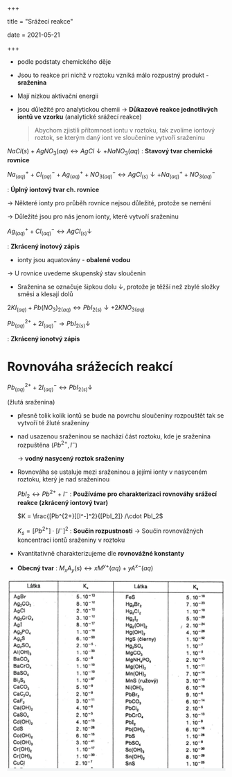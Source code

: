 +++

title = "Srážecí reakce"

date = 2021-05-21

+++

- podle podstaty chemického děje

- Jsou to reakce pri nichž v roztoku vzniká málo rozpustný produkt - **sraženina**

- Mají nízkou aktivační energii

- jsou důležité pro analytickou chemii $\to$ **Důkazové reakce jednotlivých iontů ve vzorku** (analytické srážecí reakce)

  > Abychom zjistili přítomnost iontu v roztoku, tak zvolíme iontový roztok, se kterým daný iont ve sloučenine vytvoří sraženinu

$NaCl(s) + AgNO_3(aq) \leftrightarrow AgCl \downarrow + NaNO_3(aq)$ : **Stavový tvar chemické rovnice**

$Na^+_{(aq)} + Cl^-_{(aq)} + Ag^+_{(aq)} + NO_{3(aq)}^- \leftrightarrow AgCl_{(s)} \downarrow + Na^+_{(aq)} + NO_{3(aq)}^-$

 : **Úplný iontový tvar ch. rovnice**

$\to$ Některé ionty pro průběh rovnice nejsou důležité, protože se nemění

$\to$ Důležité jsou pro nás jenom ionty, které vytvoří sraženinu

$Ag^+_{(aq)} + Cl^-_{(aq)} \leftrightarrow AgCl_{(s)}\downarrow$ 

: **Zkrácený inotový zápis**

- ionty jsou aquatovány - **obalené vodou**

$\to$ U rovnice uvedeme skupenský stav sloučenin

- Sraženina se označuje šipkou dolu $\downarrow$, protože je těžší než zbylé složky směsi a klesají dolů

$2KI_{(aq)} + Pb(NO_3)_{2(aq)} \leftrightarrow PbI_{2(s)} \downarrow + 2KNO_{3(aq)}$

$Pb^{2+}_{(aq)} + 2I^-_{(aq)} \to PbI_{2(s)} \downarrow$ 

: **Zkrácený ionotvý zápis**

# Rovnováha srážecích reakcí

$Pb^{2+}_{(aq)} + 2I^-_{(aq)} \leftrightarrow PbI_{2(s)}\downarrow$ 

(žlutá sraženina) 

- přesně tolik kolik iontů se bude na povrchu sloučeniny rozpouštět tak se vytvoří té žluté sraženiny

- nad usazenou sraženinou se nachází část roztoku, kde je sraženina rozpuštěna ($Pb^{2+}, I^-$)

  $\to$ **vodný nasycený roztok sraženiny**

- Rovnováha se ustaluje mezi sraženinou a jejími ionty v nasyceném roztoku, který je nad sraženinou

  $PbI_2 \leftrightarrow Pb^{2+} + I^-$ : **Používáme pro charakterizaci rovnováhy srážecí reakce (zkrácený iontový tvar)**

  $K = \frac{[Pb^{2+}][I^-]^2}{[PbI_2]} /\cdot PbI_2$

  $K_s = [Pb^{2+}]\cdot[I^-]^2$ : **Součin rozpustnosti** $\to$ Součin rovnovážných koncentrací iontů sraženiny v roztoku

- Kvantitativně charakterizujeme dle **rovnovážné konstanty**

- **Obecný tvar** : $M_xA_y(s) \leftrightarrow xM^{y+}(aq) + yA^{x-}(aq)$

![](https://github.com/cervthecoder/github_images/blob/master/Screenshot%202021-05-21%20at%2013.02.37.png?raw=true)



